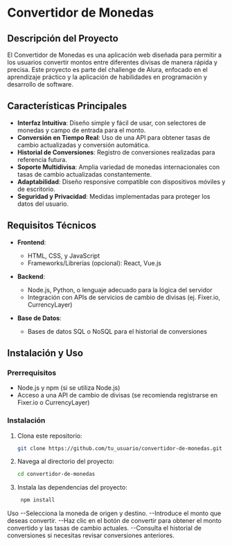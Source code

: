 # Convertidor de Monedas

## Descripción del Proyecto

El Convertidor de Monedas es una aplicación web diseñada para permitir a los usuarios convertir montos entre diferentes divisas de manera rápida y precisa. Este proyecto es parte del challenge de Alura, enfocado en el aprendizaje práctico y la aplicación de habilidades en programación y desarrollo de software.

## Características Principales

- **Interfaz Intuitiva**: Diseño simple y fácil de usar, con selectores de monedas y campo de entrada para el monto.
- **Conversión en Tiempo Real**: Uso de una API para obtener tasas de cambio actualizadas y conversión automática.
- **Historial de Conversiones**: Registro de conversiones realizadas para referencia futura.
- **Soporte Multidivisa**: Amplia variedad de monedas internacionales con tasas de cambio actualizadas constantemente.
- **Adaptabilidad**: Diseño responsive compatible con dispositivos móviles y de escritorio.
- **Seguridad y Privacidad**: Medidas implementadas para proteger los datos del usuario.

## Requisitos Técnicos

- **Frontend**:
  - HTML, CSS, y JavaScript
  - Frameworks/Librerías (opcional): React, Vue.js

- **Backend**:
  - Node.js, Python, o lenguaje adecuado para la lógica del servidor
  - Integración con APIs de servicios de cambio de divisas (ej. Fixer.io, CurrencyLayer)

- **Base de Datos**:
  - Bases de datos SQL o NoSQL para el historial de conversiones

## Instalación y Uso

### Prerrequisitos

- Node.js y npm (si se utiliza Node.js)
- Acceso a una API de cambio de divisas (se recomienda registrarse en Fixer.io o CurrencyLayer)

### Instalación

1. Clona este repositorio:
   ```bash
   git clone https://github.com/tu_usuario/convertidor-de-monedas.git

2. Navega al directorio del proyecto:
   ```bash
   cd convertidor-de-monedas
   
3. Instala las dependencias del proyecto:
   ```bash
    npm install

Uso
--Selecciona la moneda de origen y destino.
--Introduce el monto que deseas convertir.
--Haz clic en el botón de convertir para obtener el monto convertido y las tasas de cambio actuales.
--Consulta el historial de conversiones si necesitas revisar conversiones anteriores.   

   
